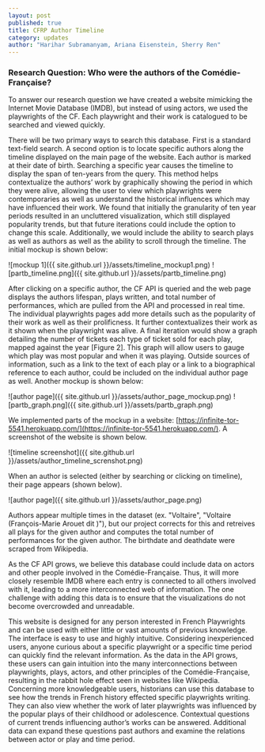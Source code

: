 ```yaml
---
layout: post
published: true
title: CFRP Author Timeline
category: updates
author: "Harihar Subramanyam, Ariana Eisenstein, Sherry Ren"
---
```


### Research Question: Who were the authors of the Comédie-Française?

To answer our research question we have created a website mimicking the Internet Movie Database (IMDB), but instead of using actors, we used the playwrights of the CF. Each playwright and their work is catalogued to be searched and viewed quickly.

There will be two primary ways to search this database. First is a standard text-field search. A second option is to locate specific authors along the timeline displayed on the main page of the website. Each author is marked at their date of birth. Searching a specific year causes the timeline to display the span of ten-years from the query. This method helps contextualize the authors’ work by graphically showing the period in which they were alive, allowing the user to view which playwrights were contemporaries as well as understand the historical influences which  may have influenced their work. We found that initially the granularity of ten year periods resulted in an uncluttered visualization, which still displayed popularity trends, but that future iterations could include the option to change this scale. Additionally, we would include the ability to search plays as well as authors as well as the ability to scroll through the timeline. The initial mockup is shown below:

![mockup 1]({{ site.github.url }}/assets/timeline_mockup1.png)
![partb_timeline.png]({{ site.github.url }}/assets/partb_timeline.png)

After clicking on a specific author, the CF API is queried and the web page displays the authors lifespan, plays written, and total number of performances, which are pulled from the API and processed in real time.  The individual playwrights pages add more details such as the popularity of their work as well as their prolificness. It further contextualizes their work as it shown when the playwright was alive. A final iteration would show a graph detailing the number of tickets each type of ticket sold for each play, mapped against the year [Figure 2]. This graph will allow users to gauge which play was most popular and when it was playing. Outside sources of information, such as a link to the text of each play or a link to a biographical reference to each author, could be included on the individual author page as well. Another mockup is shown below:

![author page]({{ site.github.url }}/assets/author_page_mockup.png)
![partb_graph.png]({{ site.github.url }}/assets/partb_graph.png)


We implemented parts of the mockup in a website: [https://infinite-tor-5541.herokuapp.com/](https://infinite-tor-5541.herokuapp.com/). A screenshot of the website is shown below.

![timeline screenshot]({{ site.github.url }}/assets/author_timeline_screnshot.png)

When an author is selected (either by searching or clicking on timeline), their page appears (shown below).

![author page]({{ site.github.url }}/assets/author_page.png)

Authors appear multiple times in the dataset (ex. "Voltaire", "Voltaire (François-Marie Arouet dit )"), but our project corrects for this and retreives all plays for the given author and computes the total number of performances for the given author. The birthdate and deathdate were scraped from Wikipedia.

As the CF API grows, we believe this database could include data on actors and other people involved in the Comédie-Française. Thus, it will more closely resemble IMDB where each entry is connected to all others involved with it, leading to a more interconnected web of information. The one challenge with adding this data is to ensure that the visualizations do not become overcrowded and unreadable.

This website is designed for any person interested in French Playwrights and can be used with either little or vast amounts of previous knowledge. The interface is easy to use and highly intuitive. Considering inexperienced users, anyone curious about a specific playwright or a specific time period can quickly find the relevant information. As the data in the API grows, these users can gain intuition into the many interconnections between playwrights, plays, actors, and other principles of the Comédie-Française, resulting in the rabbit hole effect seen in websites like Wikipedia. Concerning more knowledgeable users, historians can use this database to see how the trends in French history effected specific playwrights writing. They can also view whether the work of later playwrights was influenced by the popular plays of their childhood or adolescence. Contextual questions of current trends influencing author’s works can be answered. Additional data can expand these questions past authors and examine the relations between actor or play and time period.